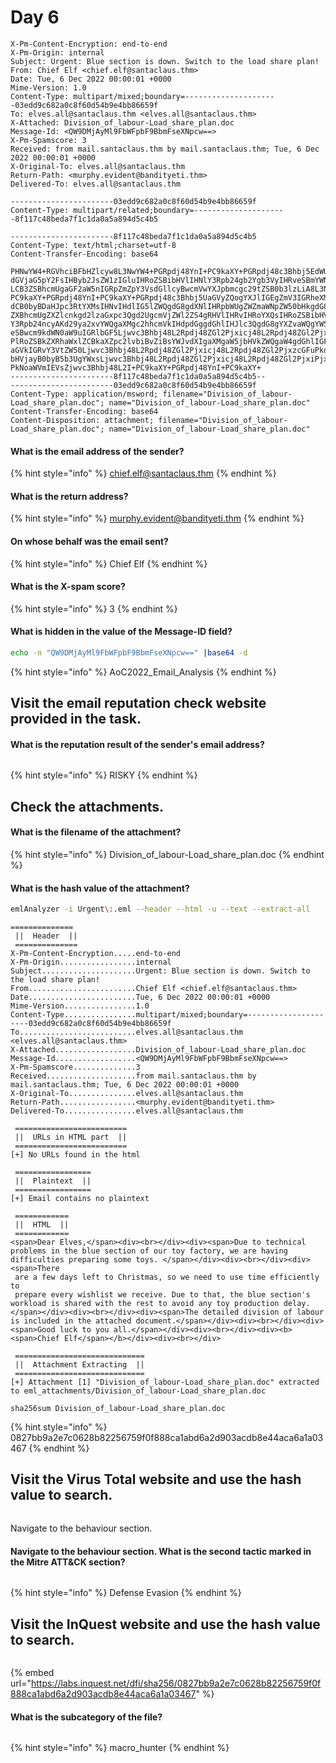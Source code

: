# Day 6

```
X-Pm-Content-Encryption: end-to-end
X-Pm-Origin: internal
Subject: Urgent: Blue section is down. Switch to the load share plan!
From: Chief Elf <chief.elf@santaclaus.thm>
Date: Tue, 6 Dec 2022 00:00:01 +0000
Mime-Version: 1.0
Content-Type: multipart/mixed;boundary=---------------------03edd9c682a0c8f60d54b9e4bb86659f
To: elves.all@santaclaus.thm <elves.all@santaclaus.thm>
X-Attached: Division_of_labour-Load_share_plan.doc
Message-Id: <QW9DMjAyMl9FbWFpbF9BbmFseXNpcw==>
X-Pm-Spamscore: 3
Received: from mail.santaclaus.thm by mail.santaclaus.thm; Tue, 6 Dec 2022 00:00:01 +0000
X-Original-To: elves.all@santaclaus.thm
Return-Path: <murphy.evident@bandityeti.thm>
Delivered-To: elves.all@santaclaus.thm

-----------------------03edd9c682a0c8f60d54b9e4bb86659f
Content-Type: multipart/related;boundary=---------------------8f117c48beda7f1c1da0a5a894d5c4b5

-----------------------8f117c48beda7f1c1da0a5a894d5c4b5
Content-Type: text/html;charset=utf-8
Content-Transfer-Encoding: base64

PHNwYW4+RGVhciBFbHZlcyw8L3NwYW4+PGRpdj48YnI+PC9kaXY+PGRpdj48c3Bhbj5EdWUgdG8g
dGVjaG5pY2FsIHByb2JsZW1zIGluIHRoZSBibHVlIHNlY3Rpb24gb2Ygb3VyIHRveSBmYWN0b3J5
LCB3ZSBhcmUgaGF2aW5nIGRpZmZpY3VsdGllcyBwcmVwYXJpbmcgc29tZSB0b3lzLiA8L3NwYW4+
PC9kaXY+PGRpdj48YnI+PC9kaXY+PGRpdj48c3Bhbj5UaGVyZQogYXJlIGEgZmV3IGRheXMgbGVm
dCB0byBDaHJpc3RtYXMsIHNvIHdlIG5lZWQgdG8gdXNlIHRpbWUgZWZmaWNpZW50bHkgdG8KIHBy
ZXBhcmUgZXZlcnkgd2lzaGxpc3Qgd2UgcmVjZWl2ZS4gRHVlIHRvIHRoYXQsIHRoZSBibHVlIHNl
Y3Rpb24ncyAKd29ya2xvYWQgaXMgc2hhcmVkIHdpdGggdGhlIHJlc3QgdG8gYXZvaWQgYW55IHRv
eSBwcm9kdWN0aW9uIGRlbGF5Ljwvc3Bhbj48L2Rpdj48ZGl2Pjxicj48L2Rpdj48ZGl2PjxzcGFu
PlRoZSBkZXRhaWxlZCBkaXZpc2lvbiBvZiBsYWJvdXIgaXMgaW5jbHVkZWQgaW4gdGhlIGF0dGFj
aGVkIGRvY3VtZW50Ljwvc3Bhbj48L2Rpdj48ZGl2Pjxicj48L2Rpdj48ZGl2PjxzcGFuPkdvb2Qg
bHVjayB0byB5b3UgYWxsLjwvc3Bhbj48L2Rpdj48ZGl2Pjxicj48L2Rpdj48ZGl2PjxiPjxzcGFu
PkNoaWVmIEVsZjwvc3Bhbj48L2I+PC9kaXY+PGRpdj48YnI+PC9kaXY+
-----------------------8f117c48beda7f1c1da0a5a894d5c4b5--
-----------------------03edd9c682a0c8f60d54b9e4bb86659f
Content-Type: application/msword; filename="Division_of_labour-Load_share_plan.doc"; name="Division_of_labour-Load_share_plan.doc"
Content-Transfer-Encoding: base64
Content-Disposition: attachment; filename="Division_of_labour-Load_share_plan.doc"; name="Division_of_labour-Load_share_plan.doc"
```

#### What is the email address of the sender?

{% hint style="info" %}
chief.elf@santaclaus.thm
{% endhint %}

#### What is the return address?

{% hint style="info" %}
murphy.evident@bandityeti.thm
{% endhint %}

#### On whose behalf was the email sent?

{% hint style="info" %}
Chief Elf
{% endhint %}

#### What is the X-spam score?

{% hint style="info" %}
3
{% endhint %}

#### What is hidden in the value of the Message-ID field?

```bash
echo -n "QW9DMjAyMl9FbWFpbF9BbmFseXNpcw==" |base64 -d
```

{% hint style="info" %}
AoC2022\_Email\_Analysis
{% endhint %}

## Visit the email reputation check website provided in the task.&#x20;

#### What is the reputation result of the sender's email address?

<figure><img src="../../.gitbook/assets/image (16).png" alt=""><figcaption></figcaption></figure>

{% hint style="info" %}
RISKY
{% endhint %}

## Check the attachments.

#### What is the filename of the attachment?

{% hint style="info" %}
Division\_of\_labour-Load\_share\_plan.doc
{% endhint %}

#### What is the hash value of the attachment?

```bash
emlAnalyzer -i Urgent\:.eml --header --html -u --text --extract-all
```

```
==============
 ||  Header  ||
 ==============
X-Pm-Content-Encryption.....end-to-end
X-Pm-Origin.................internal
Subject.....................Urgent: Blue section is down. Switch to the load share plan!
From........................Chief Elf <chief.elf@santaclaus.thm>
Date........................Tue, 6 Dec 2022 00:00:01 +0000
Mime-Version................1.0
Content-Type................multipart/mixed;boundary=---------------------03edd9c682a0c8f60d54b9e4bb86659f
To..........................elves.all@santaclaus.thm <elves.all@santaclaus.thm>
X-Attached..................Division_of_labour-Load_share_plan.doc
Message-Id..................<QW9DMjAyMl9FbWFpbF9BbmFseXNpcw==>
X-Pm-Spamscore..............3
Received....................from mail.santaclaus.thm by mail.santaclaus.thm; Tue, 6 Dec 2022 00:00:01 +0000
X-Original-To...............elves.all@santaclaus.thm
Return-Path.................<murphy.evident@bandityeti.thm>
Delivered-To................elves.all@santaclaus.thm

 =========================
 ||  URLs in HTML part  ||
 =========================
[+] No URLs found in the html

 =================
 ||  Plaintext  ||
 =================
[+] Email contains no plaintext

 ============
 ||  HTML  ||
 ============
<span>Dear Elves,</span><div><br></div><div><span>Due to technical problems in the blue section of our toy factory, we are having difficulties preparing some toys. </span></div><div><br></div><div><span>There
 are a few days left to Christmas, so we need to use time efficiently to
 prepare every wishlist we receive. Due to that, the blue section's 
workload is shared with the rest to avoid any toy production delay.</span></div><div><br></div><div><span>The detailed division of labour is included in the attached document.</span></div><div><br></div><div><span>Good luck to you all.</span></div><div><br></div><div><b><span>Chief Elf</span></b></div><div><br></div>

 =============================
 ||  Attachment Extracting  ||
 =============================
[+] Attachment [1] "Division_of_labour-Load_share_plan.doc" extracted to eml_attachments/Division_of_labour-Load_share_plan.doc

```

```shell
sha256sum Division_of_labour-Load_share_plan.doc
```

{% hint style="info" %}
0827bb9a2e7c0628b82256759f0f888ca1abd6a2d903acdb8e44aca6a1a03467
{% endhint %}

## Visit the Virus Total website and use the hash value to search.&#x20;

<figure><img src="../../.gitbook/assets/image (17).png" alt=""><figcaption></figcaption></figure>

Navigate to the behaviour section.

#### Navigate to the behaviour section. What is the second tactic marked in the Mitre ATT\&CK section?

<figure><img src="../../.gitbook/assets/image (2).png" alt=""><figcaption></figcaption></figure>

{% hint style="info" %}
Defense Evasion
{% endhint %}

## Visit the InQuest website and use the hash value to search.&#x20;

<figure><img src="../../.gitbook/assets/image (4).png" alt=""><figcaption></figcaption></figure>

{% embed url="https://labs.inquest.net/dfi/sha256/0827bb9a2e7c0628b82256759f0f888ca1abd6a2d903acdb8e44aca6a1a03467" %}

#### What is the subcategory of the file?

<figure><img src="../../.gitbook/assets/image (15).png" alt=""><figcaption></figcaption></figure>

{% hint style="info" %}
macro\_hunter
{% endhint %}
